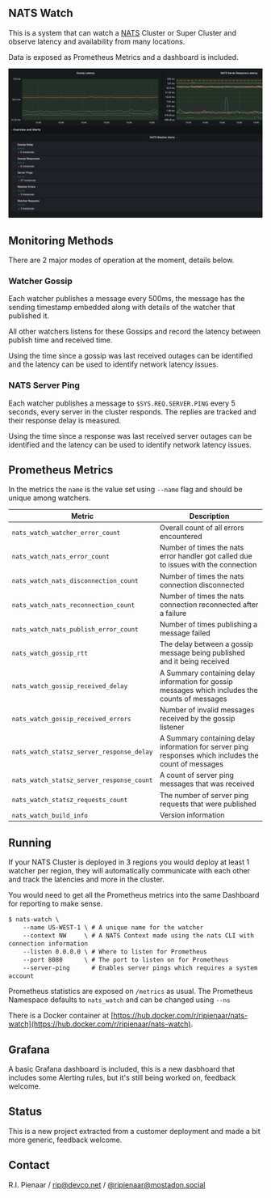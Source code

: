 ## NATS Watch

This is a system that can watch a [NATS](https://nats.io/) Cluster or Super Cluster and observe latency and availability from many locations.

Data is exposed as Prometheus Metrics and a dashboard is included.

![Grafana Dashboard](grafana.png)

## Monitoring Methods

There are 2 major modes of operation at the moment, details below.

### Watcher Gossip

Each watcher publishes a message every 500ms, the message has the sending timestamp embedded along with details
of the watcher that published it.

All other watchers listens for these Gossips and record the latency between publish time and received time.

Using the time since a gossip was last received outages can be identified and the latency can be used to identify
network latency issues.

### NATS Server Ping

Each watcher publishes a message to `$SYS.REQ.SERVER.PING` every 5 seconds, every server in the cluster responds. 
The replies are tracked and their response delay is measured.

Using the time since a response was last received server outages can be identified and the latency can be used to
identify network latency issues.

## Prometheus Metrics

In the metrics the `name` is the value set using `--name` flag and should be unique among watchers.

| Metric                                    | Description                                                                                           |
|-------------------------------------------|-------------------------------------------------------------------------------------------------------|
| `nats_watch_watcher_error_count`          | Overall count of all errors encountered                                                               |
| `nats_watch_nats_error_count`             | Number of times the nats error handler got called due to issues with the connection                   |
| `nats_watch_nats_disconnection_count`     | Number of times the nats connection disconnected                                                      |
| `nats_watch_nats_reconnection_count`      | Number of times the nats connection reconnected after a failure                                       |
| `nats_watch_nats_publish_error_count`     | Number of times publishing a message failed                                                           |
| `nats_watch_gossip_rtt`                   | The delay between a gossip message being published and it being received                              |
| `nats_watch_gossip_received_delay`        | A Summary containing delay information for gossip messages which includes the counts of messages      |
| `nats_watch_gossip_received_errors`       | Number of invalid messages received by the gossip listener                                            |
| `nats_watch_statsz_server_response_delay` | A Summary containing delay information for server ping responses which includes the count of messages |
| `nats_watch_statsz_server_response_count` | A count of server ping messages that was received                                                     |
| `nats_watch_statsz_requests_count`        | The number of server ping requests that were published                                                |
| `nats_watch_build_info`                   | Version information                                                                                   |

## Running

If your NATS Cluster is deployed in 3 regions you would deploy at least 1 watcher per region, they will automatically 
communicate with each other and track the latencies and more in the cluster.

You would need to get all the Prometheus metrics into the same Dashboard for reporting to make sense.

```nohighlight
$ nats-watch \
    --name US-WEST-1 \ # A unique name for the watcher 
    --context NW     \ # A NATS Context made using the nats CLI with connection information
    --listen 0.0.0.0 \ # Where to listen for Prometheus
    --port 8080      \ # The port to listen on for Prometheus
    --server-ping      # Enables server pings which requires a system account
```

Prometheus statistics are exposed on `/metrics` as usual.  The Prometheus Namespace defaults to `nats_watch` and can be
changed using `--ns`

There is a Docker container at [https://hub.docker.com/r/ripienaar/nats-watch](https://hub.docker.com/r/ripienaar/nats-watch).

## Grafana

A basic Grafana dashboard is included, this is a new dasbhoard that includes some Alerting rules, but it's still being worked on, feedback welcome.

## Status

This is a new project extracted from a customer deployment and made a bit more generic, feedback welcome.

## Contact

R.I. Pienaar / rip@devco.net / [@ripienaar@mostadon.social](https://mastodon.social/@ripienaar)
